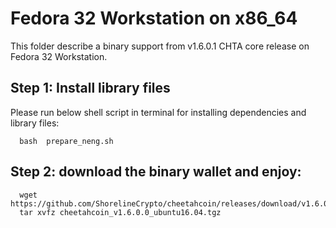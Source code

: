 # Fedora 32 Workstation on x86_64

This folder describe a binary support from v1.6.0.1 CHTA core release on Fedora 32 Workstation.

## Step 1: Install library files
Please run below shell script in terminal for installing dependencies and library files:
```
  bash  prepare_neng.sh
```

## Step 2: download the binary wallet and enjoy:
```
  wget https://github.com/ShorelineCrypto/cheetahcoin/releases/download/v1.6.0.0/cheetahcoin_v1.6.0.0_ubuntu16.04.tgz
  tar xvfz cheetahcoin_v1.6.0.0_ubuntu16.04.tgz
```
